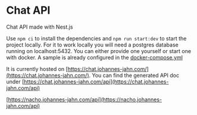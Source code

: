 # Chat API

Chat API made with Nest.js

Use `npm ci` to install the dependencies and `npm run start:dev` to start the project locally.
For it to work locally you will need a postgres database running on localhost:5432. You can either provide one yourself or start one with docker.
A sample is already configured in the [docker-compose.yml](./docker-compose.yml)

It is currently hosted on [https://chat.johannes-jahn.com/](https://chat.johannes-jahn.com/).
You can find the generated API doc under [https://chat.johannes-jahn.com/api](https://chat.johannes-jahn.com/api)

[https://nacho.johannes-jahn.com/api](https://nacho.johannes-jahn.com/api)
